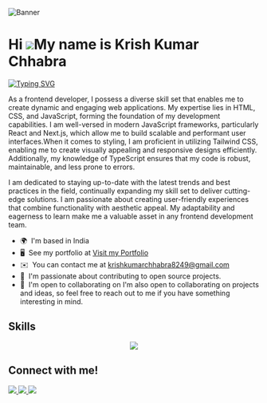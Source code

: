 ![Banner](https://res.cloudinary.com/superfolio/image/upload/v1620689979/68747470733a2f2f692e70696e696d672e636f6d2f6f726967696e616c732f63362f33332f63322f63363333633230656465383266306530636564376435373064626533613166332e676966_yjuh2s.gif)


Hi ![](https://user-images.githubusercontent.com/18350557/176309783-0785949b-9127-417c-8b55-ab5a4333674e.gif)My name is Krish Kumar Chhabra
=====================================================================================================================================

[![Typing SVG](https://readme-typing-svg.demolab.com?font=Roboto&weight=900&size=30&duration=3000&pause=1000&color=1DBF73&width=600&height=45&lines=Expert+with+Front-end+Development;Expert+with+OpenAI;Expert+with+React+and+Next+js)](https://git.io/typing-svg)

As a frontend developer, I possess a diverse skill set that enables me to create dynamic and engaging web applications. My expertise lies in HTML, CSS, and JavaScript, forming the foundation of my development capabilities. I am well-versed in modern JavaScript frameworks, particularly React and Next.js, which allow me to build scalable and performant user interfaces.When it comes to styling, I am proficient in utilizing Tailwind CSS, enabling me to create visually appealing and responsive designs efficiently. Additionally, my knowledge of TypeScript ensures that my code is robust, maintainable, and less prone to errors.

 I am dedicated to staying up-to-date with the latest trends and best practices in the field, continually expanding my skill set to deliver cutting-edge solutions. I am passionate about creating user-friendly experiences that combine functionality with aesthetic appeal. My adaptability and eagerness to learn make me a valuable asset in any frontend development team.

* 🌍  I'm based in India
* 🖥️  See my portfolio at [Visit my Portfolio](https://www.krishchhabra.vercel.app/)
* ✉️  You can contact me at [krishkumarchhabra8249@gmail.com](mailto:krishkumarchhabra8249@gmail.com)
* 🧠   I'm  passionate about contributing to open source projects.
* 🤝  I'm open to collaborating on I'm also open to collaborating on projects and ideas, so feel free to reach out to me if you have something interesting in mind.

## Skills
<p align="center">
  <a href="https://skillicons.dev">
    <img src="https://skillicons.dev/icons?i=html,css,js,nextjs,react,tailwind,ts,firebase,mongodb,git,github" />
  </a>
</p>

## Connect with me!
<p > 
 <a href="https://twitter.com/KrishChhabra18">
    <img src="https://skillicons.dev/icons?i=twitter" />
  </a>
 
  <a href="https://www.instagram.com/krishkumarchhabra_/">
   <img src="https://skillicons.dev/icons?i=instagram" />
  </a> 
  
  <a href="https://www.linkedin.com/in/krishchhabra25/">
   <img src="https://skillicons.dev/icons?i=linkedin" />
  </a> 
</p>
